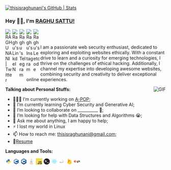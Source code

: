[![thisisraghunani's GitHub | Stats](https://stats.quira.sh/thisisraghunani/github?theme=dark)](https://quira.sh?utm_source=widgets&utm_campaign=thisisraghunani)


### Hey 👋🏽, I'm [RAGHU SATTU!](https://raghunani12.github.io/thisisraghunani/) 

<a href="https://twitter.com/thisisraghu">
  <img align="left" alt="RAGHU NANI | Twitter" width="22px" src="https://cdn.jsdelivr.net/npm/simple-icons@v3/icons/twitter.svg" />
</a>
<a href="https://www.linkedin.com/in/thisisraghunani/">
  <img align="left" alt="Raghu's LinkdeIN" width="22px" src="https://cdn.jsdelivr.net/npm/simple-icons@v3/icons/linkedin.svg" />
</a>
<a href="https://t.me/thisisraghu">
  <img align="left" alt="Raghu 's Telegram" width="22px" src="https://cdn.jsdelivr.net/npm/simple-icons@v3/icons/telegram.svg" />
</a>
<a href="https://www.instagram.com/__raghu__nani__/">
  <img align="left" alt="Raghu's Instagram" width="22px" src="https://cdn.jsdelivr.net/npm/simple-icons@v3/icons/instagram.svg" />
</a>

<a href="https://leetcode.com/thisisraghunani/">
  <img align="left" alt="Raghu's Leetcode" width="22px" src="https://cdn.jsdelivr.net/npm/simple-icons@v3/icons/leetcode.svg" />
</a>


<br />
<br />

I am a passionate web security enthusiast, dedicated to exploring and exploiting websites ethically. With a constant drive to learn and a curiosity for emerging technologies, I thrive on the challenges of ethical hacking. Additionally, I channel my expertise into developing awesome websites, combining security and creativity to deliver exceptional online experiences.

  <img align="right" alt="GIF" src="https://media.giphy.com/media/836HiJc7pgzy8iNXCn/giphy.gif" />
  
**Talking about Personal Stuffs:**

- 👨🏽‍💻 I’m currently working on [A-POP](https://github.com/Raghunani12/ProjectK);
- 🌱 I’m currently learning Cyber Security and Generative AI; 
- 👯 I’m looking to collaborate on __________ 🤝;
- 🤔 I’m looking for help with Data Structures and Algorithms 😭;
- 💬 Ask me about anything, I am happy to help;
- ⚡ I lost my world in Linux
- 📫 How to reach me: thisisraghunani@gmail.com;
- 📝[Resume](https://drive.google.com/file/d/14Jq-cJySrML2J1DcrEhWf5oPkETEQw0G/view?usp=sharing)

**Languages and Tools:**  


<code><img height="20" src="https://raw.githubusercontent.com/github/explore/80688e429a7d4ef2fca1e82350fe8e3517d3494d/topics/python/python.png"></code>
<code><img height="20" src="https://raw.githubusercontent.com/github/explore/80688e429a7d4ef2fca1e82350fe8e3517d3494d/topics/c/c.png"></code>
<code><img height="20" src="https://raw.githubusercontent.com/github/explore/80688e429a7d4ef2fca1e82350fe8e3517d3494d/topics/cpp/cpp.png"></code>
<code><img height="20" src="https://raw.githubusercontent.com/github/explore/80688e429a7d4ef2fca1e82350fe8e3517d3494d/topics/java/java.png"></code>
<code><img height="20" src="https://raw.githubusercontent.com/github/explore/80688e429a7d4ef2fca1e82350fe8e3517d3494d/topics/javascript/javascript.png"></code>
<code><img height="20" src="https://raw.githubusercontent.com/github/explore/80688e429a7d4ef2fca1e82350fe8e3517d3494d/topics/terminal/terminal.png"></code>
<code><img height="20" src="https://raw.githubusercontent.com/github/explore/80688e429a7d4ef2fca1e82350fe8e3517d3494d/topics/react/react.png"></code>
<code><img height="20" src="https://raw.githubusercontent.com/github/explore/80688e429a7d4ef2fca1e82350fe8e3517d3494d/topics/mysql/mysql.png"></code>
<code><img height="20" src="https://raw.githubusercontent.com/github/explore/80688e429a7d4ef2fca1e82350fe8e3517d3494d/topics/firebase/firebase.png"></code>
<code><img height="20" src="https://raw.githubusercontent.com/github/explore/80688e429a7d4ef2fca1e82350fe8e3517d3494d/topics/git/git.png"></code>






